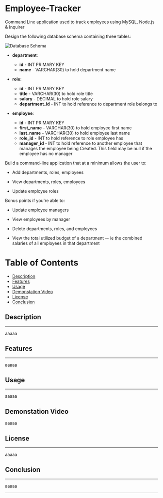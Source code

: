 # Employee-Tracker
Command Line application used to track employees using MySQL, Node.js &amp; Inquirer 


Design the following database schema containing three tables:

![Database Schema](Assets/schema.png)

* **department**:

  * **id** - INT PRIMARY KEY
  * **name** - VARCHAR(30) to hold department name

* **role**:

  * **id** - INT PRIMARY KEY
  * **title** -  VARCHAR(30) to hold role title
  * **salary** -  DECIMAL to hold role salary
  * **department_id** -  INT to hold reference to department role belongs to

* **employee**:

  * **id** - INT PRIMARY KEY
  * **first_name** - VARCHAR(30) to hold employee first name
  * **last_name** - VARCHAR(30) to hold employee last name
  * **role_id** - INT to hold reference to role employee has
  * **manager_id** - INT to hold reference to another employee that manages the employee being Created. This field may be null if the employee has no manager
  
Build a command-line application that at a minimum allows the user to:

  * Add departments, roles, employees

  * View departments, roles, employees

  * Update employee roles

Bonus points if you're able to:

  * Update employee managers

  * View employees by manager

  * Delete departments, roles, and employees

  * View the total utilized budget of a department -- ie the combined salaries of all employees in that department


# Table of Contents
* [Description](#Description)
* [Features](#Features)
* [Usage](#Usage)
* [Demonstation Video](#Demonstration-Video)
* [License](#License)
* [Conclusion](#Conclusion) 

## Description
-----
aaaaa

## Features
-----
aaaaa

## Usage
------
aaaaa

Demonstation Video
-----
aaaaa

## License
------
aaaaa

## Conclusion
-----
aaaaa

----------------------------------------------------
